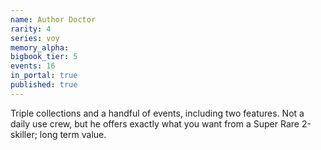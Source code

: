 ```yaml
---
name: Author Doctor
rarity: 4
series: voy
memory_alpha:
bigbook_tier: 5
events: 16
in_portal: true
published: true
---
```


Triple collections and a handful of events, including two features. Not a daily use crew, but he offers exactly what you want from a Super Rare 2-skiller; long term value.

